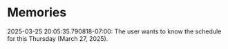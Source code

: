 # Memories
2025-03-25 20:05:35.790818-07:00: The user wants to know the schedule for this Thursday (March 27, 2025).
